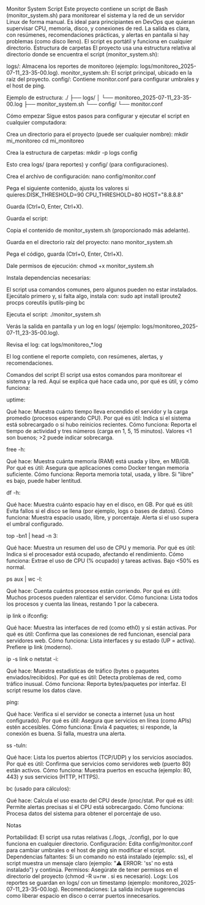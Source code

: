 Monitor System Script
Este proyecto contiene un script de Bash (monitor_system.sh) para monitorear el sistema y la red de un servidor Linux de forma manual. Es ideal para principiantes en DevOps que quieran supervisar CPU, memoria, disco, y conexiones de red. La salida es clara, con resúmenes, recomendaciones prácticas, y alertas en pantalla si hay problemas (como disco lleno). El script es portátil y funciona en cualquier directorio.
Estructura de carpetas
El proyecto usa una estructura relativa al directorio donde se encuentra el script (monitor_system.sh):

logs/: Almacena los reportes de monitoreo (ejemplo: logs/monitoreo_2025-07-11_23-35-00.log).
monitor_system.sh: El script principal, ubicado en la raíz del proyecto.
config/: Contiene monitor.conf para configurar umbrales y el host de ping.

Ejemplo de estructura:
./
├── logs/
│   └── monitoreo_2025-07-11_23-35-00.log
├── monitor_system.sh
└── config/
    └── monitor.conf

Cómo empezar
Sigue estos pasos para configurar y ejecutar el script en cualquier computadora:

Crea un directorio para el proyecto (puede ser cualquier nombre):
mkdir mi_monitoreo
cd mi_monitoreo


Crea la estructura de carpetas:
mkdir -p logs config


Esto crea logs/ (para reportes) y config/ (para configuraciones).


Crea el archivo de configuración:
nano config/monitor.conf


Pega el siguiente contenido, ajusta los valores si quieres:DISK_THRESHOLD=90
CPU_THRESHOLD=80
HOST="8.8.8.8"


Guarda (Ctrl+O, Enter, Ctrl+X).


Guarda el script:

Copia el contenido de monitor_system.sh (proporcionado más adelante).

Guarda en el directorio raíz del proyecto:
nano monitor_system.sh


Pega el código, guarda (Ctrl+O, Enter, Ctrl+X).



Dale permisos de ejecución:
chmod +x monitor_system.sh


Instala dependencias necesarias:

El script usa comandos comunes, pero algunos pueden no estar instalados. Ejecútalo primero y, si falta algo, instala con:
sudo apt install iproute2 procps coreutils iputils-ping bc




Ejecuta el script:
./monitor_system.sh


Verás la salida en pantalla y un log en logs/ (ejemplo: logs/monitoreo_2025-07-11_23-35-00.log).


Revisa el log:
cat logs/monitoreo_*.log


El log contiene el reporte completo, con resúmenes, alertas, y recomendaciones.



Comandos del script
El script usa estos comandos para monitorear el sistema y la red. Aquí se explica qué hace cada uno, por qué es útil, y cómo funciona:

uptime:

Qué hace: Muestra cuánto tiempo lleva encendido el servidor y la carga promedio (procesos esperando CPU).
Por qué es útil: Indica si el sistema está sobrecargado o si hubo reinicios recientes.
Cómo funciona: Reporta el tiempo de actividad y tres números (carga en 1, 5, 15 minutos). Valores <1 son buenos; >2 puede indicar sobrecarga.


free -h:

Qué hace: Muestra cuánta memoria (RAM) está usada y libre, en MB/GB.
Por qué es útil: Asegura que aplicaciones como Docker tengan memoria suficiente.
Cómo funciona: Reporta memoria total, usada, y libre. Si "libre" es bajo, puede haber lentitud.


df -h:

Qué hace: Muestra cuánto espacio hay en el disco, en GB.
Por qué es útil: Evita fallos si el disco se llena (por ejemplo, logs o bases de datos).
Cómo funciona: Muestra espacio usado, libre, y porcentaje. Alerta si el uso supera el umbral configurado.


top -bn1 | head -n 3:

Qué hace: Muestra un resumen del uso de CPU y memoria.
Por qué es útil: Indica si el procesador está ocupado, afectando el rendimiento.
Cómo funciona: Extrae el uso de CPU (% ocupado) y tareas activas. Bajo <50% es normal.


ps aux | wc -l:

Qué hace: Cuenta cuántos procesos están corriendo.
Por qué es útil: Muchos procesos pueden ralentizar el servidor.
Cómo funciona: Lista todos los procesos y cuenta las líneas, restando 1 por la cabecera.


ip link o ifconfig:

Qué hace: Muestra las interfaces de red (como eth0) y si están activas.
Por qué es útil: Confirma que las conexiones de red funcionan, esencial para servidores web.
Cómo funciona: Lista interfaces y su estado (UP = activa). Prefiere ip link (moderno).


ip -s link o netstat -i:

Qué hace: Muestra estadísticas de tráfico (bytes o paquetes enviados/recibidos).
Por qué es útil: Detecta problemas de red, como tráfico inusual.
Cómo funciona: Reporta bytes/paquetes por interfaz. El script resume los datos clave.


ping:

Qué hace: Verifica si el servidor se conecta a internet (usa un host configurado).
Por qué es útil: Asegura que servicios en línea (como APIs) estén accesibles.
Cómo funciona: Envía 4 paquetes; si responde, la conexión es buena. Si falla, muestra una alerta.


ss -tuln:

Qué hace: Lista los puertos abiertos (TCP/UDP) y los servicios asociados.
Por qué es útil: Confirma que servicios como servidores web (puerto 80) están activos.
Cómo funciona: Muestra puertos en escucha (ejemplo: 80, 443) y sus servicios (HTTP, HTTPS).


bc (usado para cálculos):

Qué hace: Calcula el uso exacto del CPU desde /proc/stat.
Por qué es útil: Permite alertas precisas si el CPU está sobrecargado.
Cómo funciona: Procesa datos del sistema para obtener el porcentaje de uso.



Notas

Portabilidad: El script usa rutas relativas (./logs, ./config), por lo que funciona en cualquier directorio.
Configuración: Edita config/monitor.conf para cambiar umbrales o el host de ping sin modificar el script.
Dependencias faltantes: Si un comando no está instalado (ejemplo: ss), el script muestra un mensaje claro (ejemplo: "⚠️ ERROR: 'ss' no está instalado") y continúa.
Permisos: Asegúrate de tener permisos en el directorio del proyecto (chmod -R u+rw . si es necesario).
Logs: Los reportes se guardan en logs/ con un timestamp (ejemplo: monitoreo_2025-07-11_23-35-00.log).
Recomendaciones: La salida incluye sugerencias como liberar espacio en disco o cerrar puertos innecesarios.
